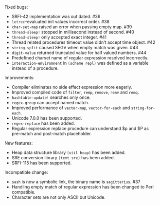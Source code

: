 Fixed bugs:

- SRFI-42 implementation was out dated. #36
- `letrec*`evaluated init values incorrect order. #38
- `char-set-map` raised an error when passing empty map. #39
- `thread-sleep!` stopped in millisecond instead of second. #40
- `thread-sleep!` only accepted exact integer. #41
- Thread related procedures timeout value didn't accept time object. #42
- `string-split` caused SEGV when empty match was given. #43
- `digit-value` returned truncated value for half valued numbers. #44
- Predefined charset name of regular expression resolved incorrectly.
- `interaction-enviromnent` in `(scheme repl)` was defined as a variable instead of a procedure.

Improvements:

- Compiler eliminates no side effect expression more eagerly.
- Improved compiled code of `filter`, `remp`, `remove`, `remv` and `remq`.
- `hashtable-update!` searches only once.
- `regex-group` can accept named match.
- Improved performance of `vector-map`, `vector-for-each` and `string-for-each`.
- Unicode 7.0.0 has been supported.
- `regex-replace` has been added.
- Regular expression replace procedure can understand $p and $P as pre-match and post-match placeholder.

New features:

- Heap data structure library `(util heap)` has been added.
- SRE conversion library `(text sre)` has been added.
- SRFI-115 has been supported.

Incompatible change:

- `sash` is now a symbolic link, the binary name is `sagittarius`. #37
- Handling empty match of regular expression has been changed to Perl compatible.
- Character sets are not only ASCII but Unicode.